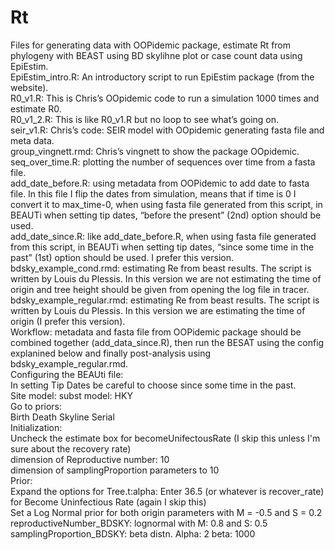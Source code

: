 # Rt
Files for generating data with OOPidemic package, estimate Rt from phylogeny with BEAST using BD skylihne plot or case count data using EpiEstim. \
EpiEstim_intro.R: An introductory script to run EpiEstim package (from the website). \
R0_v1.R: This is Chris’s OOpidemic code to run a simulation 1000 times and estimate R0. \
R0_v1_2.R: This is like R0_v1.R but no loop to see what’s going on. \
seir_v1.R: Chris’s code: SEIR model with OOpidemic generating fasta file and meta data. \
group_vingnett.rmd: Chris’s vingnett to show the package OOpidemic. \
seq_over_time.R: plotting the number of sequences over time from a fasta file. \
add_date_before.R: using metadata from OOPidemic to add date to fasta file. In this file I flip the dates from simulation, means that if time is 0 I convert it to max_time-0, when using fasta file generated from this script, in BEAUTi when setting tip dates, “before the present” (2nd) option should be used. \
add_date_since.R: like add_date_before.R, when using fasta file generated from this script, in BEAUTi when setting tip dates, “since some time in the past” (1st) option should be used. I prefer this version. \
bdsky_example_cond.rmd: estimating Re from beast results. The script is written by Louis du Plessis. In this version we are not estimating the time of origin and tree height should be given from opening the log file in tracer. \
bdsky_example_regular.rmd: estimating Re from beast results. The script is written by Louis du Plessis. In this version we are estimating the time of origin (I prefer this version). \
Workflow: metadata and fasta file from OOPidemic package should be combined together (add_data_since.R), then run the BESAT using the config explanined below and finally post-analysis using bdsky_example_regular.rmd. \
Configuring the BEAUti file: \
In setting Tip Dates be careful to choose since some time in the past. \
Site model: subst model: HKY \
Go to priors: \
Birth Death Skyline Serial \
Initialization: \
Uncheck the estimate box for becomeUnifectousRate (I skip this unless I'm sure about the recovery rate) \
dimension of Reproductive number: 10 \
dimension of samplingProportion parameters to 10 \
Prior: \
Expand the options for Tree.t:alpha: Enter 36.5 (or whatever is recover_rate) for Become Uninfectious Rate (again I skip this) \
Set a Log Normal prior for both origin parameters with M = -0.5 and S = 0.2 \
reproductiveNumber_BDSKY: lognormal with M: 0.8 and S: 0.5 \
samplingProportion_BDSKY: beta distn. Alpha: 2 beta: 1000 












